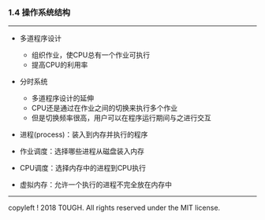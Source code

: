 ### 1.4 操作系统结构
---

- 多道程序设计
    - 组织作业，使CPU总有一个作业可执行
    - 提高CPU的利用率

- 分时系统
    - 多道程序设计的延伸
    - CPU还是通过在作业之间的切换来执行多个作业
    - 但是切换频率很高，用户可以在程序运行期间与之进行交互

- 进程(process)：装入到内存并执行的程序

- 作业调度：选择哪些进程从磁盘装入内存

- CPU调度：选择内存中的进程到CPU执行

- 虚拟内存：允许一个执行的进程不完全放在内存中
---
copyleft ! 2018 T0UGH. All rights reserved under the MIT license.